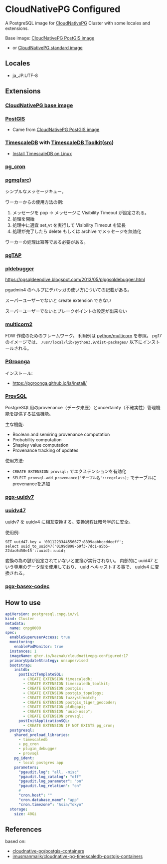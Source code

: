 # CloudNativePG Configured

A PostgreSQL image for [CloudNativePG](https://cloudnative-pg.io/) Cluster
with some locales and extensions.

Base image: [CloudNativePG PostGIS image](https://github.com/cloudnative-pg/postgis-containers)

- or [CloudNativePG standard image](https://github.com/cloudnative-pg/postgres-containers)

## Locales

- ja_JP.UTF-8

## Extensions

### [CloudNativePG base image](https://github.com/cloudnative-pg/postgres-containers)

### [PostGIS](https://github.com/postgis/postgis)
- Came from [CloudNativePG PostGIS image](https://github.com/cloudnative-pg/postgis-containers)

### [TimescaleDB](https://www.timescale.com/) with [TimescaleDB Toolkit](https://docs.timescale.com/timescaledb/latest/how-to-guides/install-timescaledb-toolkit/)([src](https://github.com/timescale/timescaledb-toolkit))
- [Install TimescaleDB on Linux](https://docs.timescale.com/self-hosted/latest/install/installation-linux/)

### [pg_cron](https://github.com/citusdata/pg_cron)

### [pgmq](https://pgmq.github.io/pgmq/)([src](https://github.com/pgmq/pgmq))

シンプルなメッセージキュー。

ワーカーからの使用方法の例:

1. メッセージを pop → メッセージに Visibility Timeout が設定される。
2. 処理を開始
3. 処理中に適宜 set_vt を実行して Visibility Timeout を延長
4. 処理が完了したら delete もしくは archive でメッセージを無効化

ワーカーの処理は冪等である必要がある。

### [pgTAP](https://pgtap.org/)

### [pldebugger](https://github.com/EnterpriseDB/pldebugger)

https://pgsqldeepdive.blogspot.com/2013/05/plpgsqldebugger.html

pgadmin4 のヘルプにデバッガの使い方についての記載がある。

スーパーユーザーでないと create extension できない

スーパーユーザーでないとブレークポイントの設定が出来ない

### [multicorn2](https://github.com/pgsql-io/multicorn2)

FDW 作成のためのフレームワーク。
利用例は [python/multicorn](https://github.com/pgsql-io/multicorn2/tree/main/python/multicorn) を参照。
pg17 のイメージでは、 `/usr/local/lib/python3.9/dist-packages/` 以下にインストールされる。

### [PGroonga](https://pgroonga.github.io/ja/)

インストール:

- https://pgroonga.github.io/ja/install/

### [ProvSQL](https://github.com/PierreSenellart/provsql)

PostgreSQL用のprovenance（データ来歴）とuncertainty（不確実性）管理機能を提供する拡張機能。

主な機能:
- Boolean and semiring provenance computation
- Probability computation  
- Shapley value computation
- Provenance tracking of updates

使用方法:
- `CREATE EXTENSION provsql;` でエクステンションを有効化
- `SELECT provsql.add_provenance('テーブル名'::regclass);` でテーブルにprovenanceを追加

### [pgx-uuidv7](https://github.com/kaznak/pgx_uuidv7)

### [uuidv47](https://github.com/stateless-me/uuidv47)

uuidv7 を uuidv4 に相互変換する。変換過程は暗号学的に安全。

使用例:

```
SET uuid47.key = '0011223344556677:8899aabbccddeeff';
select uuid_to_uuid47('0199d898-69f3-7dc1-a5b5-22dac6d50e15'::uuid)::uuid;
```

変換の為の鍵が設定されていないと変換が実行されない。
内部的に uuid47 という専用のデータ型を使用しており、 uuid へキャストする事で、 uuidv4 に変換される。

### [pgx-basex-codec](https://github.com/kaznak/pgx_basex_codec)

## How to use

```yaml
apiVersion: postgresql.cnpg.io/v1
kind: Cluster
metadata:
  name: cnpg0000
spec:
  enableSuperuserAccess: true
  monitoring:
    enablePodMonitor: true
  instances: 1
  imageName: ghcr.io/kaznak/cloudnativepg-configured:17
  primaryUpdateStrategy: unsupervised
  bootstrap:
    initdb:
      postInitTemplateSQL:
        - CREATE EXTENSION timescaledb;
        - CREATE EXTENSION timescaledb_toolkit;
        - CREATE EXTENSION postgis;
        - CREATE EXTENSION postgis_topology;
        - CREATE EXTENSION fuzzystrmatch;
        - CREATE EXTENSION postgis_tiger_geocoder;
        - CREATE EXTENSION pldbgapi;
        - CREATE EXTENSION "uuid-ossp";
        - CREATE EXTENSION provsql;
      postInitApplicationSQL:
        - CREATE EXTENSION IF NOT EXISTS pg_cron;
  postgresql:
    shared_preload_libraries:
      - timescaledb
      - pg_cron
      - plugin_debugger
      - provsql
    pg_ident:
      - local postgres app
    parameters:
      "pgaudit.log": "all, -misc"
      "pgaudit.log_catalog": "off"
      "pgaudit.log_parameter": "on"
      "pgaudit.log_relation": "on"
      #
      "cron.host": ""
      "cron.database_name": "app"
      "cron.timezone": "Asia/Tokyo"
  storage:
    size: 40Gi
```

## References

based on:

- [cloudnative-pg/postgis-containers](https://github.com/cloudnative-pg/postgis-containers)
- [imusmanmalik/cloudnative-pg-timescaledb-postgis-containers](https://github.com/imusmanmalik/cloudnative-pg-timescaledb-postgis-containers)
